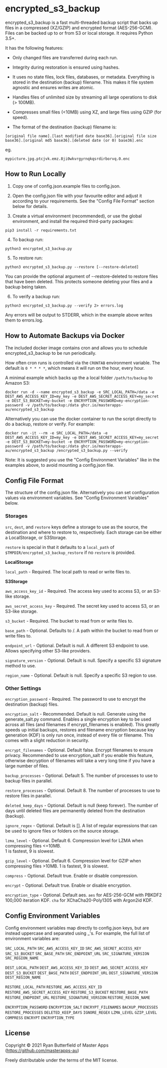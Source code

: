 # encrypted_s3_backup

encrypted_s3_backup is a fast multi-threaded backup script that backs up files in a 
compressed (XZ/GZIP) and encrypted format (AES-256-GCM). Files can be backed up to or from S3 or 
local storage. It requires Python 3.5+.

It has the following features:

- Only changed files are transferred during each run.

- Integrity during restoration is ensured using hashes.

- It uses no state files, lock files, databases, or metadata. Everything is stored in the 
destination (backup) filename. This makes it file system agnostic and ensures writes are atomic.

- Handles files of unlimited size by streaming all large operations to disk (> 100MB).

- Compresses small files (<10MB) using XZ, and large files using GZIP (for speed).

- The format of the destination (backup) filename is:

`[original file name].[last modified date base36].[original file size base36].[original md5 base36].[deleted date (or 0) base36].enc`

eg.

`mypicture.jpg.ptcjvk.emz.8ji0wkvrgyrnqkqsrdirborvq.0.enc`


## How to Run Locally

1. Copy one of config.json.example files to config.json.

2. Open the config.json file with your favourite editor and adjust it according to your requirements. 
See the "Config File Format" section below for details.

3. Create a virtual environment (recommended), or use the global environment, and install the 
required third-party packages:

`pip3 install -r requirements.txt`

4. To backup run:

`python3 encrypted_s3_backup.py`

5. To restore run:

`python3 encrypted_s3_backup.py --restore [--restore-deleted]`

You can provide the optional argument of --restore-deleted to restore files that have been deleted.
This protects someone deleting your files and a backup being taken.

6. To verify a backup run:

`python3 encrypted_s3_backup.py --verify 2> errors.log`

Any errors will be output to STDERR, which in the example above writes them to errors.log.


## How to Automate Backups via Docker

The included docker image contains cron and allows you to schedule encrypted_s3_backup to be run 
periodically.

How often cron runs is controlled via the `CRONTAB` environment variable. The default is `0 * * * *`,
which means it will run on the hour, every hour.

A minimal example which backs up the a local folder `/path/to/backup` to Amazon S3:

`docker run -d --name encrypted_s3_backup
  -e SRC_LOCAL_PATH=/data
  -e DEST_AWS_ACCESS_KEY_ID=my_key -e DEST_AWS_SECRET_ACCESS_KEY=my_secret -e DEST_S3_BUCKET=my-bucket
  -e ENCRYPTION_PASSWORD=my-encryption-password
  -v /path/to/backup:/data
  ghcr.io/masterapps-au/encrypted_s3_backup`

Alternatively you can use the docker container to run the script directly to do a backup, 
restore or verify. For example:

`docker run -it --rm
  -e SRC_LOCAL_PATH=/data
  -e DEST_AWS_ACCESS_KEY_ID=my_key -e DEST_AWS_SECRET_ACCESS_KEY=my_secret -e DEST_S3_BUCKET=my-bucket
  -e ENCRYPTION_PASSWORD=my-encryption-password
  -v /path/to/backup:/data
  ghcr.io/masterapps-au/encrypted_s3_backup
  /encrypted_s3_backup.py --verify`

Note: It is suggested you use the "Config Environment Variables" like in the examples above, to 
avoid mounting a config.json file.


## Config File Format

The structure of the config.json file. Alternatively you can set configuration values via environment
variables. See "Config Environment Variables" below.


### Storages

`src`, `dest`, and `restore` keys define a storage to use as the source, the destination and 
where to restore to, respectively. Each storage can be either a LocalStorage, or S3Storage.

`restore` is special in that it defaults to a `local_path` of `$TMPDIR/encrypted_s3_backup_restore` 
if no `restore` is provided.

**LocalStorage**

`local_path` - Required. The local path to read or write files to.

**S3Storage**

`aws_access_key_id` - Required. The access key used to access S3, or an S3-like storage.

`aws_secret_access_key` - Required. The secret key used to access S3, or an S3-like storage.

`s3_bucket` - Required. The bucket to read from or write files to.

`base_path` - Optional. Defaults to /. A path within the bucket to read from or write files to.

`endpoint_url` - Optional. Default is null. A different S3 endpoint to use. Allows specifying other 
S3-like providers.

`signature_version` - Optional. Default is null. Specify a specific S3 signature method to use.

`region_name` - Optional. Default is null. Specify a specific S3 region to use.


### Other Settings

`encryption_password` - Required. The password to use to encrypt the destination (backup) files.

`encryption_salt` - Recommended. Default is null. Generate using the generate_salt.py command. 
Enables a single encryption key to be used across all files (and filenames if encrypt_filenames is 
enabled). This greatly speeds up initial backups, restores and filename encryption because key 
generation (KDF) is only run once, instead of every file or filename. This comes with a slight 
reduction in security.

`encrypt_filenames` - Optional. Default false. Encrypt filenames to ensure privacy. Recommended to use
encryption_salt if you enable this feature, otherwise decryption of filenames will take a very long 
time if you have a large number of files.

`backup_processes` - Optional. Default 5. The number of processes to use to backup files in parallel. 

`restore_processes` - Optional. Default 8. The number of processes to use to restore files in parallel. 

`deleted_keep_days` - Optional. Default is null (keep forever). The number of days until deleted 
files are permanently deleted from the destination (backup). 

`ignore_regex` - Optional. Default is []. A list of regular expressions that can be used to ignore 
files or folders on the source storage.

`lzma_level` - Optional. Default 6. Compression level for LZMA when compressing files <=10MB.  
1 is fastest, 9 is slowest.

`gzip_level` - Optional. Default 6. Compression level for GZIP when compressing files >10MB.
1 is fastest, 9 is slowest.

`compress` - Optional. Default true. Enable or disable compression.

`encrypt` - Optional. Default true. Enable or disable encryption.

`encryption_type` - Optional. Default aes. `aes` for AES-256-GCM with PBKDF2 100,000 iteration KDF. 
`cha` for XChaCha20-Poly1305 with Argon2id KDF.


## Config Environment Variables

Config environment variables map directly to config.json keys, but are instead uppercase and 
separated using _'s. For example, the full list of environment variables are:

`SRC_LOCAL_PATH`
`SRC_AWS_ACCESS_KEY_ID`
`SRC_AWS_SECRET_ACCESS_KEY`
`SRC_S3_BUCKET`
`SRC_BASE_PATH`
`SRC_ENDPOINT_URL`
`SRC_SIGNATURE_VERSION`
`SRC_REGION_NAME`

`DEST_LOCAL_PATH`
`DEST_AWS_ACCESS_KEY_ID`
`DEST_AWS_SECRET_ACCESS_KEY`
`DEST_S3_BUCKET`
`DEST_BASE_PATH`
`DEST_ENDPOINT_URL`
`DEST_SIGNATURE_VERSION`
`DEST_REGION_NAME`

`RESTORE_LOCAL_PATH`
`RESTORE_AWS_ACCESS_KEY_ID`
`RESTORE_AWS_SECRET_ACCESS_KEY`
`RESTORE_S3_BUCKET`
`RESTORE_BASE_PATH`
`RESTORE_ENDPOINT_URL`
`RESTORE_SIGNATURE_VERSION`
`RESTORE_REGION_NAME`

`ENCRYPTION_PASSWORD`
`ENCRYPTION_SALT`
`ENCRYPT_FILENAMES`
`BACKUP_PROCESSES`
`RESTORE_PROCESSES`
`DELETED_KEEP_DAYS`
`IGNORE_REGEX`
`LZMA_LEVEL`
`GZIP_LEVEL`
`COMPRESS`
`ENCRYPT`
`ENCRYPTION_TYPE`


## License

Copyright &copy; 2021 Ryan Butterfield of Master Apps (https://github.com/masterapps-au)

Freely distributable under the terms of the MIT license.
